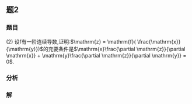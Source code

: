 ## 题2
### 题目
(2) 设$\mathrm{f}$有一阶连续导数,证明:$\mathrm{z} = \mathrm{f}( \frac{\mathrm{x}}{\mathrm{y}})$的充要条件是$\mathrm{x}\frac{\partial \mathrm{z}}{\partial \mathrm{x}} + \mathrm{y}\frac{\partial \mathrm{z}}{\partial \mathrm{y}} = 0$.
### 分析

### 解